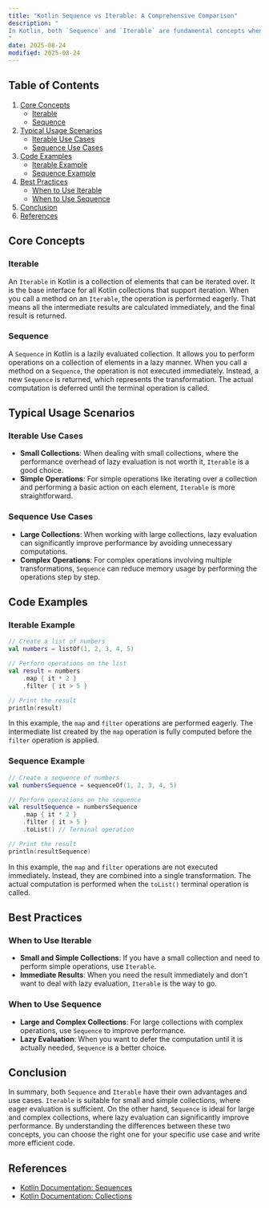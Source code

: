 ```yaml
---
title: "Kotlin Sequence vs Iterable: A Comprehensive Comparison"
description: "
In Kotlin, both `Sequence` and `Iterable` are fundamental concepts when dealing with collections. They offer different ways to handle sequences of elements, and understanding their differences is crucial for writing efficient and performant code. This blog post aims to provide a detailed comparison between Kotlin `Sequence` and `Iterable`, exploring their core concepts, typical usage scenarios, and best practices.
"
date: 2025-08-24
modified: 2025-08-24
---
```


## Table of Contents
1. [Core Concepts](#core-concepts)
    - [Iterable](#iterable)
    - [Sequence](#sequence)
2. [Typical Usage Scenarios](#typical-usage-scenarios)
    - [Iterable Use Cases](#iterable-use-cases)
    - [Sequence Use Cases](#sequence-use-cases)
3. [Code Examples](#code-examples)
    - [Iterable Example](#iterable-example)
    - [Sequence Example](#sequence-example)
4. [Best Practices](#best-practices)
    - [When to Use Iterable](#when-to-use-iterable)
    - [When to Use Sequence](#when-to-use-sequence)
5. [Conclusion](#conclusion)
6. [References](#references)

## Core Concepts

### Iterable
An `Iterable` in Kotlin is a collection of elements that can be iterated over. It is the base interface for all Kotlin collections that support iteration. When you call a method on an `Iterable`, the operation is performed eagerly. That means all the intermediate results are calculated immediately, and the final result is returned.

### Sequence
A `Sequence` in Kotlin is a lazily evaluated collection. It allows you to perform operations on a collection of elements in a lazy manner. When you call a method on a `Sequence`, the operation is not executed immediately. Instead, a new `Sequence` is returned, which represents the transformation. The actual computation is deferred until the terminal operation is called.

## Typical Usage Scenarios

### Iterable Use Cases
- **Small Collections**: When dealing with small collections, where the performance overhead of lazy evaluation is not worth it, `Iterable` is a good choice.
- **Simple Operations**: For simple operations like iterating over a collection and performing a basic action on each element, `Iterable` is more straightforward.

### Sequence Use Cases
- **Large Collections**: When working with large collections, lazy evaluation can significantly improve performance by avoiding unnecessary computations.
- **Complex Operations**: For complex operations involving multiple transformations, `Sequence` can reduce memory usage by performing the operations step by step.

## Code Examples

### Iterable Example
```kotlin
// Create a list of numbers
val numbers = listOf(1, 2, 3, 4, 5)

// Perform operations on the list
val result = numbers
    .map { it * 2 }
    .filter { it > 5 }

// Print the result
println(result)
```
In this example, the `map` and `filter` operations are performed eagerly. The intermediate list created by the `map` operation is fully computed before the `filter` operation is applied.

### Sequence Example
```kotlin
// Create a sequence of numbers
val numbersSequence = sequenceOf(1, 2, 3, 4, 5)

// Perform operations on the sequence
val resultSequence = numbersSequence
    .map { it * 2 }
    .filter { it > 5 }
    .toList() // Terminal operation

// Print the result
println(resultSequence)
```
In this example, the `map` and `filter` operations are not executed immediately. Instead, they are combined into a single transformation. The actual computation is performed when the `toList()` terminal operation is called.

## Best Practices

### When to Use Iterable
- **Small and Simple Collections**: If you have a small collection and need to perform simple operations, use `Iterable`.
- **Immediate Results**: When you need the result immediately and don't want to deal with lazy evaluation, `Iterable` is the way to go.

### When to Use Sequence
- **Large and Complex Collections**: For large collections with complex operations, use `Sequence` to improve performance.
- **Lazy Evaluation**: When you want to defer the computation until it is actually needed, `Sequence` is a better choice.

## Conclusion
In summary, both `Sequence` and `Iterable` have their own advantages and use cases. `Iterable` is suitable for small and simple collections, where eager evaluation is sufficient. On the other hand, `Sequence` is ideal for large and complex collections, where lazy evaluation can significantly improve performance. By understanding the differences between these two concepts, you can choose the right one for your specific use case and write more efficient code.

## References
- [Kotlin Documentation: Sequences](https://kotlinlang.org/docs/sequences.html)
- [Kotlin Documentation: Collections](https://kotlinlang.org/docs/collections-overview.html)